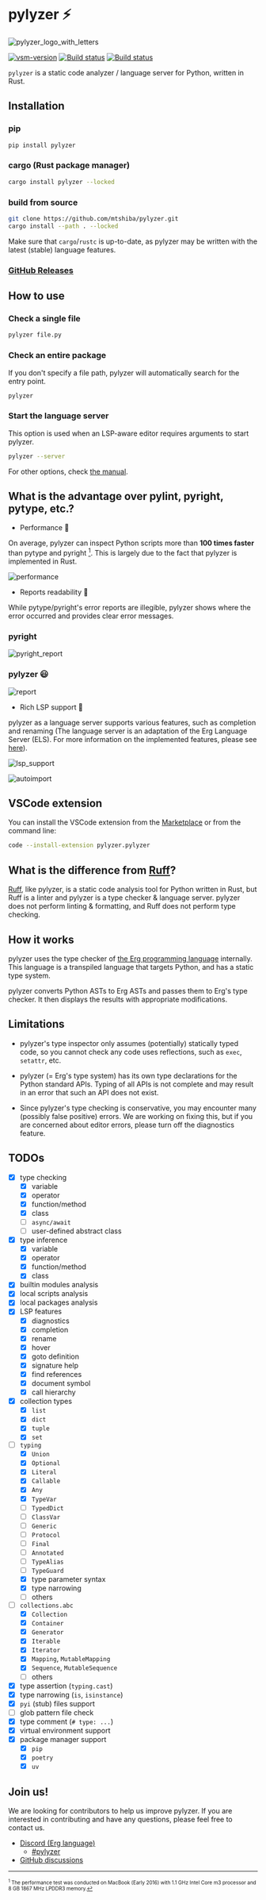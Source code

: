 # pylyzer ⚡

![pylyzer_logo_with_letters](https://raw.githubusercontent.com/mtshiba/pylyzer/main/images/pylyzer-logo-with-letters.png)

<a href="https://marketplace.visualstudio.com/items?itemName=pylyzer.pylyzer" target="_blank" rel="noreferrer noopener nofollow"><img src="https://img.shields.io/visual-studio-marketplace/v/pylyzer.pylyzer?style=flat&amp;label=VS%20Marketplace&amp;logo=visual-studio-code" alt="vsm-version"></a>
<a href="https://github.com/mtshiba/pylyzer/releases"><img alt="Build status" src="https://img.shields.io/github/v/release/mtshiba/pylyzer.svg"></a>
<a href="https://github.com/mtshiba/pylyzer/actions/workflows/rust.yml"><img alt="Build status" src="https://github.com/mtshiba/pylyzer/actions/workflows/rust.yml/badge.svg"></a>

`pylyzer` is a static code analyzer / language server for Python, written in Rust.

## Installation

### pip

```bash
pip install pylyzer
```

### cargo (Rust package manager)

```bash
cargo install pylyzer --locked
```

### build from source

```bash
git clone https://github.com/mtshiba/pylyzer.git
cargo install --path . --locked
```

Make sure that `cargo`/`rustc` is up-to-date, as pylyzer may be written with the latest (stable) language features.

### [GitHub Releases](https://github.com/mtshiba/pylyzer/releases/latest)

## How to use

### Check a single file

```sh
pylyzer file.py
```

### Check an entire package

If you don't specify a file path, pylyzer will automatically search for the entry point.

```sh
pylyzer
```

### Start the language server

This option is used when an LSP-aware editor requires arguments to start pylyzer.

```sh
pylyzer --server
```

For other options, check [the manual](https://mtshiba.github.io/pylyzer/options/options/).

## What is the advantage over pylint, pyright, pytype, etc.?

* Performance 🌟

On average, pylyzer can inspect Python scripts more than __100 times faster__ than pytype and pyright [<sup id="f1">1</sup>](#1). This is largely due to the fact that pylyzer is implemented in Rust.

![performance](https://raw.githubusercontent.com/mtshiba/pylyzer/main/images/performance.png)

* Reports readability 📖

While pytype/pyright's error reports are illegible, pylyzer shows where the error occurred and provides clear error messages.

### pyright

![pyright_report](https://raw.githubusercontent.com/mtshiba/pylyzer/main/images/pyright_report.png)

### pylyzer 😃

![report](https://raw.githubusercontent.com/mtshiba/pylyzer/main/images/report.png)

* Rich LSP support 📝

pylyzer as a language server supports various features, such as completion and renaming (The language server is an adaptation of the Erg Language Server (ELS). For more information on the implemented features, please see [here](https://github.com/erg-lang/erg/tree/main/crates/els#readme)).

![lsp_support](https://raw.githubusercontent.com/mtshiba/pylyzer/main/images/lsp_support.png)

![autoimport](https://raw.githubusercontent.com/mtshiba/pylyzer/main/images/autoimport.gif)

## VSCode extension

You can install the VSCode extension from the [Marketplace](https://marketplace.visualstudio.com/items?itemName=pylyzer.pylyzer) or from the command line:

```sh
code --install-extension pylyzer.pylyzer
```

## What is the difference from [Ruff](https://github.com/astral-sh/ruff)?

[Ruff](https://github.com/astral-sh/ruff), like pylyzer, is a static code analysis tool for Python written in Rust, but Ruff is a linter and pylyzer is a type checker & language server.
pylyzer does not perform linting & formatting, and Ruff does not perform type checking.

## How it works

pylyzer uses the type checker of [the Erg programming language](https://erg-lang.org) internally.
This language is a transpiled language that targets Python, and has a static type system.

pylyzer converts Python ASTs to Erg ASTs and passes them to Erg's type checker. It then displays the results with appropriate modifications.

## Limitations

* pylyzer's type inspector only assumes (potentially) statically typed code, so you cannot check any code uses reflections, such as `exec`, `setattr`, etc.

* pylyzer (= Erg's type system) has its own type declarations for the Python standard APIs. Typing of all APIs is not complete and may result in an error that such an API does not exist.

* Since pylyzer's type checking is conservative, you may encounter many (possibly false positive) errors. We are working on fixing this, but if you are concerned about editor errors, please turn off the diagnostics feature.

## TODOs

* [x] type checking
    * [x] variable
    * [x] operator
    * [x] function/method
    * [x] class
    * [ ] `async/await`
    * [ ] user-defined abstract class
* [x] type inference
    * [x] variable
    * [x] operator
    * [x] function/method
    * [x] class
* [x] builtin modules analysis
* [x] local scripts analysis
* [x] local packages analysis
* [x] LSP features
    * [x] diagnostics
    * [x] completion
    * [x] rename
    * [x] hover
    * [x] goto definition
    * [x] signature help
    * [x] find references
    * [x] document symbol
    * [x] call hierarchy
* [x] collection types
    * [x] `list`
    * [x] `dict`
    * [x] `tuple`
    * [x] `set`
* [ ] `typing`
    * [x] `Union`
    * [x] `Optional`
    * [x] `Literal`
    * [x] `Callable`
    * [x] `Any`
    * [x] `TypeVar`
    * [ ] `TypedDict`
    * [ ] `ClassVar`
    * [ ] `Generic`
    * [ ] `Protocol`
    * [ ] `Final`
    * [ ] `Annotated`
    * [ ] `TypeAlias`
    * [ ] `TypeGuard`
    * [x] type parameter syntax
    * [x] type narrowing
    * [ ] others
* [ ] `collections.abc`
    * [x] `Collection`
    * [x] `Container`
    * [x] `Generator`
    * [x] `Iterable`
    * [x] `Iterator`
    * [x] `Mapping`, `MutableMapping`
    * [x] `Sequence`, `MutableSequence`
    * [ ] others
* [x] type assertion (`typing.cast`)
* [x] type narrowing (`is`, `isinstance`)
* [x] `pyi` (stub) files support
* [ ] glob pattern file check
* [x] type comment (`# type: ...`)
* [x] virtual environment support
* [x] package manager support
    * [x] `pip`
    * [x] `poetry`
    * [x] `uv`

## Join us!

We are looking for contributors to help us improve pylyzer. If you are interested in contributing and have any questions, please feel free to contact us.

* [Discord (Erg language)](https://discord.gg/kQBuaSUS46)
    * [#pylyzer](https://discord.com/channels/1006946336433774742/1056815981168697354)
* [GitHub discussions](https://github.com/mtshiba/pylyzer/discussions)

---

<span id="1" style="font-size:x-small"><sup>1</sup> The performance test was conducted on MacBook (Early 2016) with 1.1 GHz Intel Core m3 processor and 8 GB 1867 MHz LPDDR3 memory.[↩](#f1)</span>
